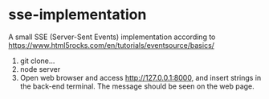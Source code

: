 # sse-implementation
A small SSE (Server-Sent Events) implementation according to https://www.html5rocks.com/en/tutorials/eventsource/basics/

1. git clone...
2. node server
3. Open web browser and access http://127.0.0.1:8000, and insert strings in the back-end terminal. The message should be seen on the web page.
